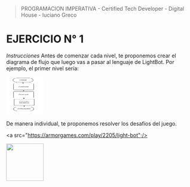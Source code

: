 
> PROGRAMACION IMPERATIVA - Certified Tech Developer - Digital House - luciano Greco

**EJERCICIO N° 1**
=================

*Instrucciones*
Antes de comenzar cada nivel, te proponemos crear el diagrama de flujo que luego
vas a pasar al lenguaje de LightBot. Por ejemplo, el primer nivel sería:

<img src ="./img/diagrama.png" width="100"  height="100">

De manera individual, te proponemos resolver los desafíos del juego.

<a src="https://armorgames.com/play/2205/light-bot";/>

<img src ="./img/light-bot" width="100"  height="100">